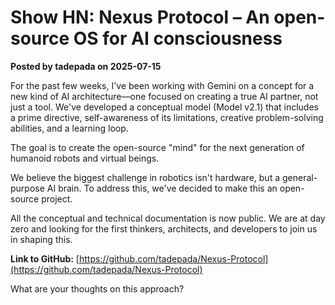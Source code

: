 # Show HN: Nexus Protocol – An open-source OS for AI consciousness

**Posted by tadepada on 2025-07-15**

For the past few weeks, I've been working with Gemini on a concept for a new kind of AI architecture—one focused on creating a true AI partner, not just a tool. We've developed a conceptual model (Model v2.1) that includes a prime directive, self-awareness of its limitations, creative problem-solving abilities, and a learning loop.

The goal is to create the open-source "mind" for the next generation of humanoid robots and virtual beings.

We believe the biggest challenge in robotics isn't hardware, but a general-purpose AI brain. To address this, we've decided to make this an open-source project.

All the conceptual and technical documentation is now public. We are at day zero and looking for the first thinkers, architects, and developers to join us in shaping this.

**Link to GitHub:** [https://github.com/tadepada/Nexus-Protocol](https://github.com/tadepada/Nexus-Protocol)

What are your thoughts on this approach?